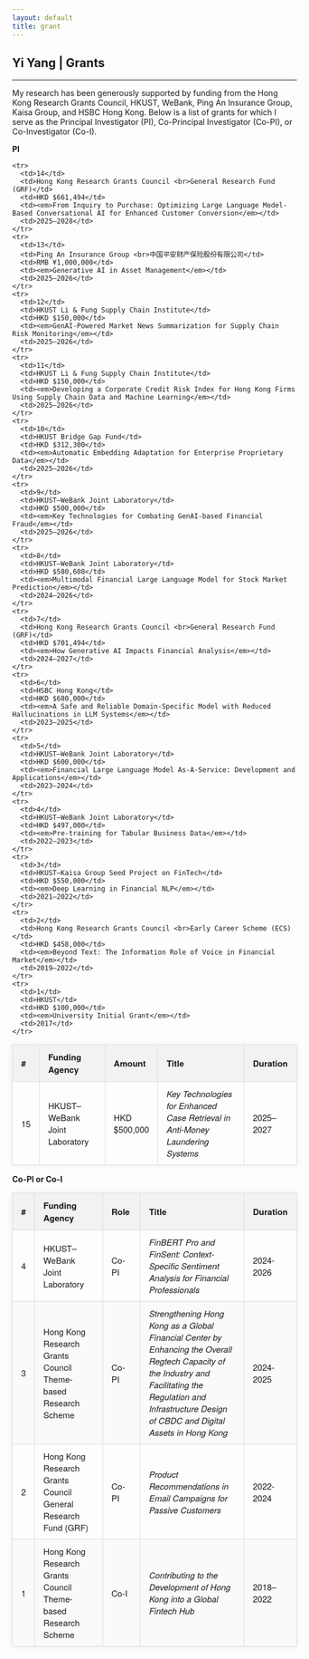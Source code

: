 ```yaml
---
layout: default
title: grant
---
```


## Yi Yang | Grants

* * *

My research has been generously supported by funding from the Hong Kong Research Grants Council, HKUST, WeBank, Ping An Insurance Group, Kaisa Group, and HSBC Hong Kong. Below is a list of grants for which I serve as the Principal Investigator (PI), Co-Principal Investigator (Co-PI), or Co-Investigator (Co-I).


<style>
.styled-table {
  border-collapse: collapse;
  margin: 16px 0;
  font-size: 15px;
  font-family: 'Helvetica Neue', Helvetica, Arial, sans-serif;
  min-width: 100%;
  box-shadow: 0 0 10px rgba(0, 0, 0, 0.08);
}
.styled-table thead tr {
  background-color: #f2f2f2;
  text-align: left;
}
.styled-table th,
.styled-table td {
  padding: 10px 15px;
  border: 1px solid #ddd;
}
.styled-table tbody tr:nth-child(even) {
  background-color: #fafafa;
}
.styled-table tbody tr:hover {
  background-color: #f1f1f1;
}
</style>

**PI**  
<table class="styled-table">
    <colgroup>
    <col style="width: 5%;">     <!-- # -->
    <col style="width: 28%;">    <!-- Funding Agency -->
    <col style="width: 14%;">    <!-- Amount -->
    <col style="width: 43%;">    <!-- Title -->
    <col style="width: 10%;">    <!-- Duration -->
  </colgroup>
  <thead>
    <tr>
      <th>#</th>
      <th>Funding Agency</th>
      <th>Amount</th>
      <th>Title</th>
      <th>Duration</th>
    </tr>
  </thead>
  <tbody>
    <tr>
      <td>15</td>
      <td>HKUST–WeBank Joint Laboratory</td>
      <td>HKD $500,000</td>
      <td><em>Key Technologies for Enhanced Case Retrieval in Anti-Money Laundering Systems
</em></td>
      <td>2025–2027</td>
    </tr>

    <tr>
      <td>14</td>
      <td>Hong Kong Research Grants Council <br>General Research Fund (GRF)</td>
      <td>HKD $661,494</td>
      <td><em>From Inquiry to Purchase: Optimizing Large Language Model-Based Conversational AI for Enhanced Customer Conversion</em></td>
      <td>2025–2028</td>
    </tr>
    <tr>
      <td>13</td>
      <td>Ping An Insurance Group <br>中国平安财产保险股份有限公司</td>
      <td>RMB ¥1,000,000</td>
      <td><em>Generative AI in Asset Management</em></td>
      <td>2025–2026</td>
    </tr>
    <tr>
      <td>12</td>
      <td>HKUST Li & Fung Supply Chain Institute</td>
      <td>HKD $150,000</td>
      <td><em>GenAI-Powered Market News Summarization for Supply Chain Risk Monitoring</em></td>
      <td>2025–2026</td>
    </tr>
    <tr>
      <td>11</td>
      <td>HKUST Li & Fung Supply Chain Institute</td>
      <td>HKD $150,000</td>
      <td><em>Developing a Corporate Credit Risk Index for Hong Kong Firms Using Supply Chain Data and Machine Learning</em></td>
      <td>2025–2026</td>
    </tr>
    <tr>
      <td>10</td>
      <td>HKUST Bridge Gap Fund</td>
      <td>HKD $312,300</td>
      <td><em>Automatic Embedding Adaptation for Enterprise Proprietary Data</em></td>
      <td>2025–2026</td>
    </tr>
    <tr>
      <td>9</td>
      <td>HKUST–WeBank Joint Laboratory</td>
      <td>HKD $500,000</td>
      <td><em>Key Technologies for Combating GenAI-based Financial Fraud</em></td>
      <td>2025–2026</td>
    </tr>
    <tr>
      <td>8</td>
      <td>HKUST–WeBank Joint Laboratory</td>
      <td>HKD $580,608</td>
      <td><em>Multimodal Financial Large Language Model for Stock Market Prediction</em></td>
      <td>2024–2026</td>
    </tr>
    <tr>
      <td>7</td>
      <td>Hong Kong Research Grants Council <br>General Research Fund (GRF)</td>
      <td>HKD $701,494</td>
      <td><em>How Generative AI Impacts Financial Analysis</em></td>
      <td>2024–2027</td>
    </tr>
    <tr>
      <td>6</td>
      <td>HSBC Hong Kong</td>
      <td>HKD $680,000</td>
      <td><em>A Safe and Reliable Domain-Specific Model with Reduced Hallucinations in LLM Systems</em></td>
      <td>2023–2025</td>
    </tr>
    <tr>
      <td>5</td>
      <td>HKUST–WeBank Joint Laboratory</td>
      <td>HKD $600,000</td>
      <td><em>Financial Large Language Model As-A-Service: Development and Applications</em></td>
      <td>2023–2024</td>
    </tr>
    <tr>
      <td>4</td>
      <td>HKUST–WeBank Joint Laboratory</td>
      <td>HKD $497,000</td>
      <td><em>Pre-training for Tabular Business Data</em></td>
      <td>2022–2023</td>
    </tr>
    <tr>
      <td>3</td>
      <td>HKUST–Kaisa Group Seed Project on FinTech</td>
      <td>HKD $550,000</td>
      <td><em>Deep Learning in Financial NLP</em></td>
      <td>2021–2022</td>
    </tr>
    <tr>
      <td>2</td>
      <td>Hong Kong Research Grants Council <br>Early Career Scheme (ECS)</td>
      <td>HKD $458,000</td>
      <td><em>Beyond Text: The Information Role of Voice in Financial Market</em></td>
      <td>2019–2022</td>
    </tr>
    <tr>
      <td>1</td>
      <td>HKUST</td>
      <td>HKD $100,000</td>
      <td><em>University Initial Grant</em></td>
      <td>2017</td>
    </tr>
  </tbody>
</table>


**Co-PI or Co-I**  
<table class="styled-table">
    <colgroup>
    <col style="width: 5%;">     <!-- # -->
    <col style="width: 28%;">    <!-- Funding Agency -->
    <col style="width: 14%;">    <!-- Amount -->
    <col style="width: 43%;">    <!-- Title -->
    <col style="width: 10%;">    <!-- Duration -->
  </colgroup>

  <thead>
    <tr>
      <th>#</th>
      <th>Funding Agency</th>
      <th>Role</th>
      <th>Title</th>
      <th>Duration</th>
    </tr>
  </thead>
  <tbody>
     <tr>
      <td>4</td>
      <td>HKUST–WeBank Joint Laboratory</td>
      <td>Co-PI</td>
      <td><em>FinBERT Pro and FinSent: Context-Specific Sentiment Analysis for Financial Professionals</em></td>
      <td>2024-2026</td>
  </tr>
    <tr>
      <td>3</td>
      <td>Hong Kong Research Grants Council  <br>Theme-based Research Scheme</td>
      <td>Co-PI</td>
      <td><em>Strengthening Hong Kong as a Global Financial Center by Enhancing the Overall Regtech Capacity of the Industry and Facilitating the Regulation and Infrastructure Design of CBDC and Digital Assets in Hong Kong</em></td>
      <td>2024-2025</td>
  </tr>
    <tr>
      <td>2</td>
      <td>Hong Kong Research Grants Council <br>General Research Fund (GRF)</td>
      <td>Co-PI</td>
      <td><em>Product Recommendations in Email Campaigns for Passive Customers</em></td>
      <td>2022-2024</td>
    </tr>
  <tr>
    <td>1</td>
    <td>Hong Kong Research Grants Council  <br>Theme-based Research Scheme</td>
    <td>Co-I</td>
    <td><em>Contributing to the Development of Hong Kong into a Global Fintech Hub</em></td>
    <td>2018–2022</td>
  </tr>
  </tbody>
</table>